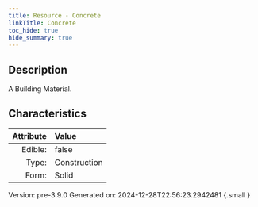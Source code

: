 ```yaml
---
title: Resource - Concrete
linkTitle: Concrete
toc_hide: true
hide_summary: true
---
```


## Description
A Building Material.

## Characteristics

| Attribute      | Value |
|--------:|:------|
|Edible:|false|
|Type:|Construction|
|Form:|Solid|
 



    

Version: pre-3.9.0 Generated on: 2024-12-28T22:56:23.2942481
{.small }
